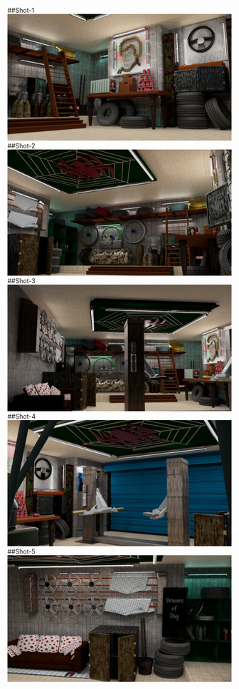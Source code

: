 ##Shot-1
![Garage Shot-1](Shot-1.jpg)
##Shot-2
![Garage Shot-1](Shot-2.jpg)
##Shot-3
![Garage Shot-1](Shot-3.jpg)
##Shot-4
![Garage Shot-1](Shot-4.jpg)
##Shot-5
![Garage Shot-1](Shot-5.jpg)

